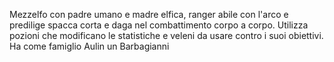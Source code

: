 Mezzelfo con padre umano e madre elfica, ranger abile con l'arco e predilige spacca corta e daga nel combattimento corpo a corpo. Utilizza pozioni che modificano le statistiche e veleni da usare contro i suoi obiettivi. Ha come famiglio Aulin un Barbagianni